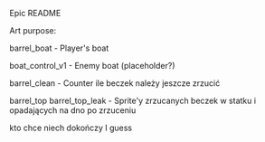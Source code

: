 Epic README

Art purpose:

barrel_boat - Player's boat

boat_control_v1 - Enemy boat (placeholder?)

barrel_clean - Counter ile beczek należy jeszcze zrzucić

barrel_top
barrel_top_leak - Sprite'y zrzucanych beczek w statku i opadających na dno po zrzuceniu

kto chce niech dokończy I guess
